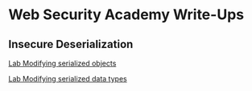 # Web Security Academy Write-Ups

## Insecure Deserialization

[Lab Modifying serialized objects](insecure-deserialization/1-lab.md)

[Lab Modifying serialized data types](insecure-deserialization/2-modifying-serialized-data-types.md)
